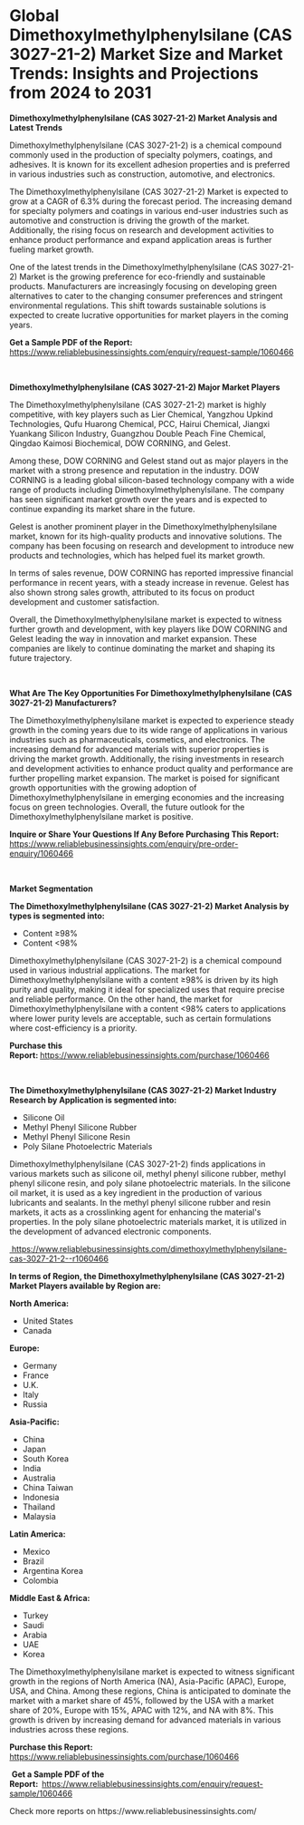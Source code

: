 <p><h1>Global Dimethoxylmethylphenylsilane (CAS 3027-21-2) Market Size and Market Trends: Insights and Projections from 2024 to 2031</h1></p><p><strong>Dimethoxylmethylphenylsilane (CAS 3027-21-2) Market Analysis and Latest Trends</strong></p>
<p><p>Dimethoxylmethylphenylsilane (CAS 3027-21-2) is a chemical compound commonly used in the production of specialty polymers, coatings, and adhesives. It is known for its excellent adhesion properties and is preferred in various industries such as construction, automotive, and electronics.</p><p>The Dimethoxylmethylphenylsilane (CAS 3027-21-2) Market is expected to grow at a CAGR of 6.3% during the forecast period. The increasing demand for specialty polymers and coatings in various end-user industries such as automotive and construction is driving the growth of the market. Additionally, the rising focus on research and development activities to enhance product performance and expand application areas is further fueling market growth.</p><p>One of the latest trends in the Dimethoxylmethylphenylsilane (CAS 3027-21-2) Market is the growing preference for eco-friendly and sustainable products. Manufacturers are increasingly focusing on developing green alternatives to cater to the changing consumer preferences and stringent environmental regulations. This shift towards sustainable solutions is expected to create lucrative opportunities for market players in the coming years.</p></p>
<p><strong>Get a Sample PDF of the Report:&nbsp;</strong> <a href="https://www.reliablebusinessinsights.com/enquiry/request-sample/1060466">https://www.reliablebusinessinsights.com/enquiry/request-sample/1060466</a></p>
<p>&nbsp;</p>
<p><strong>Dimethoxylmethylphenylsilane (CAS 3027-21-2) Major Market Players</strong></p>
<p><p>The Dimethoxylmethylphenylsilane (CAS 3027-21-2) market is highly competitive, with key players such as Lier Chemical, Yangzhou Upkind Technologies, Qufu Huarong Chemical, PCC, Hairui Chemical, Jiangxi Yuankang Silicon Industry, Guangzhou Double Peach Fine Chemical, Qingdao Kaimosi Biochemical, DOW CORNING, and Gelest.</p><p>Among these, DOW CORNING and Gelest stand out as major players in the market with a strong presence and reputation in the industry. DOW CORNING is a leading global silicon-based technology company with a wide range of products including Dimethoxylmethylphenylsilane. The company has seen significant market growth over the years and is expected to continue expanding its market share in the future.</p><p>Gelest is another prominent player in the Dimethoxylmethylphenylsilane market, known for its high-quality products and innovative solutions. The company has been focusing on research and development to introduce new products and technologies, which has helped fuel its market growth.</p><p>In terms of sales revenue, DOW CORNING has reported impressive financial performance in recent years, with a steady increase in revenue. Gelest has also shown strong sales growth, attributed to its focus on product development and customer satisfaction.</p><p>Overall, the Dimethoxylmethylphenylsilane market is expected to witness further growth and development, with key players like DOW CORNING and Gelest leading the way in innovation and market expansion. These companies are likely to continue dominating the market and shaping its future trajectory.</p></p>
<p>&nbsp;</p>
<p><strong>What Are The Key Opportunities For Dimethoxylmethylphenylsilane (CAS 3027-21-2) Manufacturers?</strong></p>
<p><p>The Dimethoxylmethylphenylsilane market is expected to experience steady growth in the coming years due to its wide range of applications in various industries such as pharmaceuticals, cosmetics, and electronics. The increasing demand for advanced materials with superior properties is driving the market growth. Additionally, the rising investments in research and development activities to enhance product quality and performance are further propelling market expansion. The market is poised for significant growth opportunities with the growing adoption of Dimethoxylmethylphenylsilane in emerging economies and the increasing focus on green technologies. Overall, the future outlook for the Dimethoxylmethylphenylsilane market is positive.</p></p>
<p><strong>Inquire or Share Your Questions If Any Before Purchasing This Report:</strong> <a href="https://www.reliablebusinessinsights.com/enquiry/pre-order-enquiry/1060466">https://www.reliablebusinessinsights.com/enquiry/pre-order-enquiry/1060466</a></p>
<p>&nbsp;</p>
<p><strong>Market Segmentation</strong></p>
<p><strong>The Dimethoxylmethylphenylsilane (CAS 3027-21-2) Market Analysis by types is segmented into:</strong></p>
<p><ul><li>Content ≥98%</li><li>Content <98%</li></ul></p>
<p><p>Dimethoxylmethylphenylsilane (CAS 3027-21-2) is a chemical compound used in various industrial applications. The market for Dimethoxylmethylphenylsilane with a content ≥98% is driven by its high purity and quality, making it ideal for specialized uses that require precise and reliable performance. On the other hand, the market for Dimethoxylmethylphenylsilane with a content <98% caters to applications where lower purity levels are acceptable, such as certain formulations where cost-efficiency is a priority.</p></p>
<p><strong>Purchase this Report:&nbsp;</strong><a href="https://www.reliablebusinessinsights.com/purchase/1060466">https://www.reliablebusinessinsights.com/purchase/1060466</a></p>
<p>&nbsp;</p>
<p><strong>The Dimethoxylmethylphenylsilane (CAS 3027-21-2) Market Industry Research by Application is segmented into:</strong></p>
<p><ul><li>Silicone Oil</li><li>Methyl Phenyl Silicone Rubber</li><li>Methyl Phenyl Silicone Resin</li><li>Poly Silane Photoelectric Materials</li></ul></p>
<p><p>Dimethoxylmethylphenylsilane (CAS 3027-21-2) finds applications in various markets such as silicone oil, methyl phenyl silicone rubber, methyl phenyl silicone resin, and poly silane photoelectric materials. In the silicone oil market, it is used as a key ingredient in the production of various lubricants and sealants. In the methyl phenyl silicone rubber and resin markets, it acts as a crosslinking agent for enhancing the material's properties. In the poly silane photoelectric materials market, it is utilized in the development of advanced electronic components.</p></p>
<p><a href="https://www.reliablebusinessinsights.com/dimethoxylmethylphenylsilane-cas-3027-21-2--r1060466">&nbsp;https://www.reliablebusinessinsights.com/dimethoxylmethylphenylsilane-cas-3027-21-2--r1060466</a></p>
<p><strong>In terms of Region, the Dimethoxylmethylphenylsilane (CAS 3027-21-2) Market Players available by Region are:</strong></p>
<p>
    <p> <strong> North America: </strong>
        <ul>
            <li>United States</li>
            <li>Canada</li>
        </ul>
        </p> 
    <p> <strong> Europe: </strong>
        <ul>
            <li>Germany</li>
            <li>France</li>
            <li>U.K.</li>
            <li>Italy</li>
            <li>Russia</li>
        </ul>
        </p> 
    <p> <strong> Asia-Pacific: </strong>
        <ul>
            <li>China</li>
            <li>Japan</li>
            <li>South Korea</li>
            <li>India</li>
            <li>Australia</li>
            <li>China Taiwan</li>
            <li>Indonesia</li>
            <li>Thailand</li>
            <li>Malaysia</li>
        </ul>
        </p> 
    <p> <strong> Latin America: </strong>
        <ul>
            <li>Mexico</li>
            <li>Brazil</li>
            <li>Argentina Korea</li>
            <li>Colombia</li>
        </ul>
        </p> 
    <p> <strong> Middle East & Africa: </strong>
        <ul>
            <li>Turkey</li>
            <li>Saudi</li>
            <li>Arabia</li>
            <li>UAE</li>
            <li>Korea</li>
        </ul>
    </p>
    </p>
<p><p>The Dimethoxylmethylphenylsilane market is expected to witness significant growth in the regions of North America (NA), Asia-Pacific (APAC), Europe, USA, and China. Among these regions, China is anticipated to dominate the market with a market share of 45%, followed by the USA with a market share of 20%, Europe with 15%, APAC with 12%, and NA with 8%. This growth is driven by increasing demand for advanced materials in various industries across these regions.</p></p>
<p><strong>Purchase this Report: </strong><a href="https://www.reliablebusinessinsights.com/purchase/1060466">https://www.reliablebusinessinsights.com/purchase/1060466</a></p>
<p>&nbsp;<strong>Get a Sample PDF of the Report:&nbsp;&nbsp;</strong><a href="https://www.reliablebusinessinsights.com/enquiry/request-sample/1060466">https://www.reliablebusinessinsights.com/enquiry/request-sample/1060466</a></p>
<p><strong></strong></p>
<p>Check more reports on https://www.reliablebusinessinsights.com/</p>